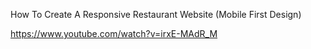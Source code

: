 How To Create A Responsive Restaurant Website (Mobile First Design)

https://www.youtube.com/watch?v=irxE-MAdR_M